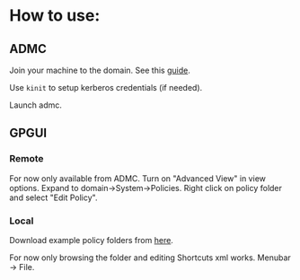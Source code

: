 # How to use:

## ADMC
Join your machine to the domain. See this [guide](https://www.altlinux.org/%D0%A3%D1%87%D0%B0%D1%81%D1%82%D0%BD%D0%B8%D0%BA:Toga/ADJoin).

Use `kinit` to setup kerberos credentials (if needed).

Launch admc.

## GPGUI

### Remote
For now only available from ADMC. Turn on "Advanced View" in view options. Expand to domain->System->Policies. Right click on policy folder and select "Edit Policy".

### Local
Download example policy folders from [here](http://get.srt.basealt.ru/policies/).

For now only browsing the folder and editing Shortcuts xml works.
Menubar -> File.
